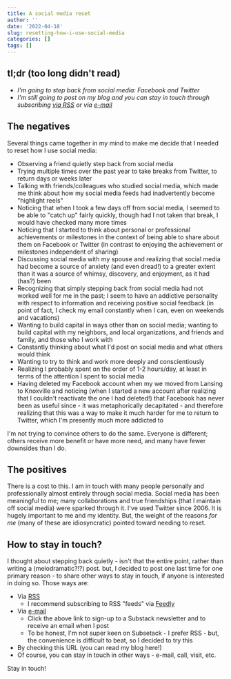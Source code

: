 ```yaml
---
title: A social media reset
author: ''
date: '2022-04-18'
slug: resetting-how-i-use-social-media
categories: []
tags: []
---
```


## tl;dr (too long didn't read)

- *I'm going to step back from social media: Facebook and Twitter*
- *I'm still going to post on my blog and you can stay in touch through subscribing [via RSS](https://t.co/K6L9fzs2OS) or via [e-mail](https://joshuamrosenberg.substack.com/p/coming-soon?r=2l9ei&s=w&utm_campaign=post&utm_medium=web)*

## The negatives

Several things came together in my mind to make me decide that I needed to reset how I use social media:

- Observing a friend quietly step back from social media 
- Trying multiple times over the past year to take breaks from Twitter, to return days or weeks later
- Talking with friends/colleagues who studied social media, which made me think about how my social media feeds had inadvertently become "highlight reels"
- Noticing that when I took a few days off from social media, I seemed to be able to "catch up" fairly quickly, though had I not taken that break, I would have checked many more times
- Noticing that I started to think about personal or professional achievements or milestones in the context of being able to share about them on Facebook or Twitter (in contrast to enjoying the achievement or milestones independent of sharing)
- Discussing social media with my spouse and realizing that social media had become a source of anxiety (and even dread!) to a greater extent than it was a source of whimsy, discovery, and enjoyment, as it had (has?) been
- Recognizing that simply stepping back from social media had not worked well for me in the past; I seem to have an addictive personality with respect to information and receiving positive social feedback (in point of fact, I check my email constantly when I can, even on weekends and vacations)
- Wanting to build capital in ways other than on social media; wanting to build capital with my neighbors, and local organizations, and friends and family, and those who I work with
- Constantly thinking about what I'd post on social media and what others would think
- Wanting to try to think and work more deeply and conscientiously
- Realizing I probably spent on the order of 1-2 hours/day, at least in terms of the attention I spent to social media
- Having deleted my Facebook account when my we moved from Lansing to Knoxville and noticing (when I started a new account after realizing that I couldn't reactivate the one I had deleted!) that Facebook has never been as useful since - it was metaphorically decapitated - and therefore realizing that this was a way to make it much harder for me to return to Twitter, which I'm presently much more addicted to

I'm not trying to convince others to do the same. Everyone is different; others receive more benefit or have more need, and many have fewer downsides than I do. 

## The positives

There is a cost to this. I am in touch with many people personally and professionally almost entirely through social media. Social media has been meaningful to me; many collaborations and true friendships (that I maintain off social media) were sparked through it. I've used Twitter since 2006. It is hugely important to me and my identity. But, the weight of the reasons _for me_ (many of these are idiosyncratic) pointed toward needing to reset.

## How to stay in touch?

I thought about stepping back quietly - isn't that the entire point, rather than writing a (melodramatic?!?) post. but, I decided to post one last time for one primary reason - to share other ways to stay in touch, if anyone is interested in doing so. Those ways are:

- Via [RSS](https://joshuamrosenberg.com/index.xml)
    - I recommend subscribing to RSS "feeds" via [Feedly](https://feedly.com/)
- Via [e-mail](https://joshuamrosenberg.substack.com/p/coming-soon?r=2l9ei&s=w&utm_campaign=post&utm_medium=web)
    - Click the above link to sign-up to a Substack newsletter and to receive an email when I post
    - To be honest, I'm not super keen on Subsetack - I prefer RSS - but, the convenience is difficult to beat, so I decided to try this
- By checking this URL (you can read my blog here!)
- Of course, you can stay in touch in other ways - e-mail, call, visit, etc.

Stay in touch! 